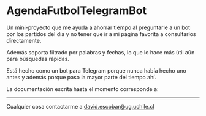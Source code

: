 # AgendaFutbolTelegramBot

Un mini-proyecto que me ayuda a ahorrar tiempo al preguntarle a un bot por los partidos
del día y no tener que ir a mi página favorita a consultarlos directamente.

Además soporta filtrado por palabras y fechas, lo que lo hace más útil aún para búsquedas rápidas.

Está hecho como un bot para Telegram porque nunca había hecho uno antes y además porque paso la mayor
parte del tiempo ahí.

La documentación escrita hasta el momento corresponde a:
    

--- 
Cualquier cosa contactarme a david.escobar@ug.uchile.cl
